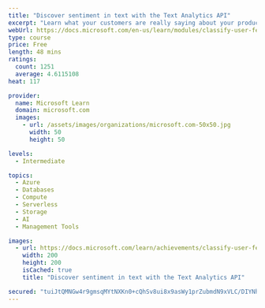 ```yaml
---
title: "Discover sentiment in text with the Text Analytics API"
excerpt: "Learn what your customers are really saying about your product or brand when they send feedback. We'll create a solution that uses Azure Functions and the intelligence of the Text Analytics API to discover sentiment in text messages."
webUrl: https://docs.microsoft.com/en-us/learn/modules/classify-user-feedback-with-the-text-analytics-api/
type: course
price: Free
length: 48 mins
ratings:
  count: 1251
  average: 4.6115108
heat: 117

provider:
  name: Microsoft Learn
  domain: microsoft.com
  images:
    - url: /assets/images/organizations/microsoft.com-50x50.jpg
      width: 50
      height: 50

levels:
  - Intermediate

topics:
  - Azure
  - Databases
  - Compute
  - Serverless
  - Storage
  - AI
  - Management Tools

images:
  - url: https://docs.microsoft.com/learn/achievements/classify-user-feedback-with-the-text-analytics-api-social.png
    width: 200
    height: 200
    isCached: true
    title: "Discover sentiment in text with the Text Analytics API"

secured: "tuiJtQMNGw4r9gmsqMYtNXKn0+cQhSv8ui8x9asWy1prZubmdN9xVLC/DIYNhEmPOx8fHl8mRo4sil7Qf3w7ORhwGNuqgy057ROHd0w/p/kLTFyCR96L9MYzlFJSe7Isptcc5OKN3oSVg1ZztIMW4Di5SnDbZtetJV+QUh80SNsod37RHBirFIhH6KaJ1leWUM362D4QoRajfo4wescDA8+QGSmsUWDQN1Rwny8XYNUJnkPunQT7Aith0SbrTV955TPMbogQbw8B4rYls0oYzEVjp+G9x2So7mDiCajBr2LYF5zxz3Gpdq+NJB1ZImfD8Z87ONaCLWzge9FonnKZfMa3ptMH7RwMYxM4J7jlheKPFR1l06Vjn0MMdYZ3FULoVInNI3GBzc5KBjqHgy69hw==;FZaTMmg3FtoB+91F0cLH5Q=="
---
```


